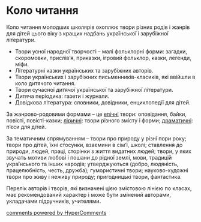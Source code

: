 <div id="hypercomments_widget" class="js-hypercomments-widget invisible"></div>

Коло читання 
=============================================
<p>Коло читання молодших школярів охоплює твори різних родів і жанрів для дітей цього віку з кращих надбань української і зарубіжної літератури.</p>
<ul>
<li>Твори усної народної творчості – малі фольклорні форми: загадки, скоромовки, прислів’я, приказки, ігровий фольклор, казки, легенди, міфи.</li>
<li>Літературні казки українських та зарубіжних авторів.</li>
<li>Твори українських і зарубіжних письменників-класиків, які ввійшли в коло дитячого читання.</li>
<li>Твори сучасної дитячої української та зарубіжної літератури.</li>
<li>Дитяча періодика: газети і журнали.</li>
<li>Довідкова література: словники, довідники, енциклопедії для дітей.</li>
</ul>
<p>За жанрово-родовими формами – це <u>епічні</u> твори: оповідання, байки, повісті, повісті-казки; <u>ліричні</u>: твори різного змісту і форми; <u>драматичні</u>: п’єси для дітей.</p>
<p>За тематичним спрямуванням – твори про природу у різні пори року; твори про дітей, їхні стосунки, взаємини в сім’ї, школі; ставлення до природи, людей, праці, сторінки з життя видатних людей; твори, у яких звучать мотиви любові і пошани до рідної землі, мови, традицій українського та інших народів; утверджуються (добро, людяність, працелюбність, честь, дружба); гумористичні твори; науково-художні твори про живу і неживу природу; пригодницькі твори, фантастика.</p>
<p>Перелік авторів і творів, які визначені цією змістовою лінією по класах, має рекомендований характер і може бути змінений авторами, укладачами підручників, учителями.</p>

<div class="js-hypercomments-container">
    <a href="http://hypercomments.com" class="hc-link" title="comments widget">comments powered by HyperComments</a>
</div>
